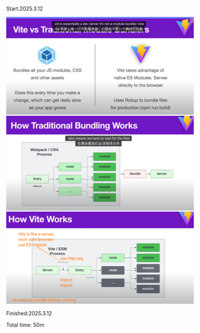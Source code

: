 Start:2025.3.12

![alt text](image.png)
![alt text](image-1.png)
![alt text](image-2.png)

Finished:2025.3.12

Total time: 50m